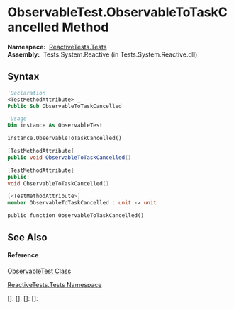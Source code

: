 # ObservableTest.ObservableToTaskCancelled Method

**Namespace:**  [ReactiveTests.Tests](ReactiveTests.Tests\ReactiveTests.Tests.md)  
**Assembly:**  Tests.System.Reactive (in Tests.System.Reactive.dll)

## Syntax

```vb
'Declaration
<TestMethodAttribute> _
Public Sub ObservableToTaskCancelled
```

```vb
'Usage
Dim instance As ObservableTest

instance.ObservableToTaskCancelled()
```

```csharp
[TestMethodAttribute]
public void ObservableToTaskCancelled()
```

```c++
[TestMethodAttribute]
public:
void ObservableToTaskCancelled()
```

```fsharp
[<TestMethodAttribute>]
member ObservableToTaskCancelled : unit -> unit 
```

```jscript
public function ObservableToTaskCancelled()
```

## See Also

#### Reference

[ObservableTest Class](ObservableTest\ObservableTest.md)

[ReactiveTests.Tests Namespace](ReactiveTests.Tests\ReactiveTests.Tests.md)

[]: 
[]: 
[]: 
[]: 